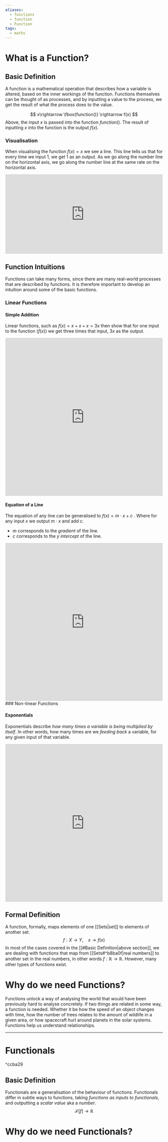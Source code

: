 ```yaml
---
aliases:
  - functions
  - function
  - Function
tags:
  - maths
---
```

# What is a Function?
## Basic Definition
A function is a mathematical operation that describes how a variable is altered, based on the inner workings of the function. Functions themselves can be thought of as processes, and by inputting a value to the process, we get the result of what the process does to the value. 

$$
x\rightarrow \fbox{function()} \rightarrow f(x)
$$
Above, the input $x$ is passed into the function $function()$. The result of inputting $x$ into the function is the output $f(x)$. 
### Visualisation
When visualising the function $f(x) = x$ we see a line. This line tells us that for every time we input 1, we get 1 as an output. As we go along the number line on the horizontal axis, we go along the number line at the same rate on the horizontal axis.

<div align="center"><iframe src="https://www.desmos.com/calculator/j1thkiirwu?embed" width="500" height="250" style="border: 1px solid #ccc" frameborder=0></iframe></div>

## Function Intuitions
Functions can take many forms, since there are many real-world processes that are described by functions. It is therefore important to develop an intuition around some of the basic  functions. 

### Linear Functions

#### Simple Addition
Linear functions, such as $f(x) = x + x + x = 3x$ then show that for one input to the function ($f(x)$) we get three times that input, $3x$ as the output. 

<div align = "center">
<iframe src="https://www.desmos.com/calculator/tvyo4qth6u?embed" width="500" height="500" style="border: 1px solid #ccc" frameborder=0></iframe>
</div>


#### Equation of a Line
The equation of any line can be generalised to $f(x) = m \cdot x + c$ . Where for any input $x$ we output $m \cdot x$  and add $c$. 
- $m$ corresponds to the *gradient* of the line.
- $c$ corresponds to the *y intercept* of the line. 

<div align = "center">
<iframe src="https://www.desmos.com/calculator/mo305n5vx3" width="500" height="500" style="border: 1px solid #ccc" frameborder=0></iframe>
</div>
### Non-linear Functions

#### Exponentials
Exponentials describe *how many times a variable is being multiplied by itself*. In other words, how many times are we *feeding back* a variable, for any given input of that variable. 

<div align="center"><iframe src="https://www.desmos.com/calculator/4vzfym1hcx?embed" width="500" height="500" style="border: 1px solid #ccc" frameborder=1000></iframe>
</div>


## Formal Definition
A function, formally, maps elements of one [[Sets|set]] to elements of another set. 
$$
f : X\rightarrow Y, \ \ \ \ x \rightarrow f(x)
$$
In most of the cases covered in the [[#Basic Definition|above section]], we are dealing with functions that map from [[Sets#^b8ba0f|real numbers]] to another set in the real numbers, in other words $f: \mathbb R \rightarrow \mathbb R$. However, many other types of functions exist. 
# Why do we need Functions?
Functions unlock a way of analysing the world that would have been previously hard to analyse concretely. If two things are related in some way, a function is needed. Whether it be how the speed of an object changes with time, how the number of trees relates to the amount of wildlife in a given area, or how spacecraft hurl around planets in the solar systems. Functions help us understand relationships.

---
# Functionals

^ccba29

## Basic Definition
Functionals are a generalisation of the behaviour of functions. Functionals differ in subtle ways to functions, taking *functions as inputs to functionals*, and outputting a *scalar value* aka a *number*. 
$$
\mathcal F[f] \rightarrow \mathbb R
$$
# Why do we need Functionals?
